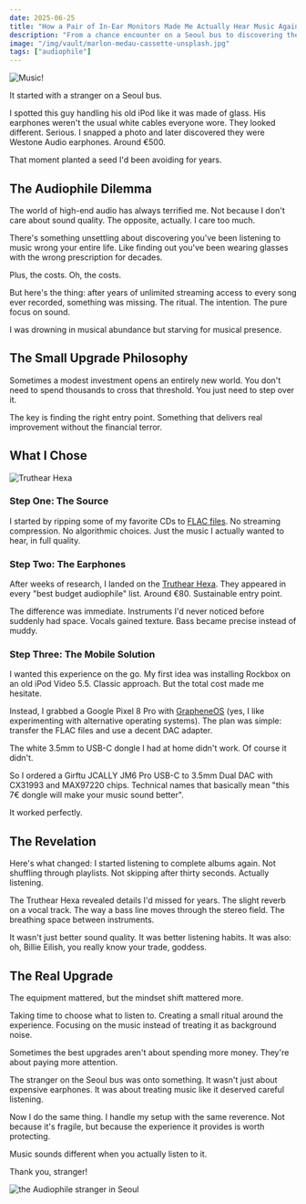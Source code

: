 ```yaml
---
date: 2025-06-25
title: "How a Pair of In-Ear Monitors Made Me Actually Hear Music Again"
description: "From a chance encounter on a Seoul bus to discovering the transformative power of proper audio gear - without breaking the bank."
image: "/img/vault/marlon-medau-cassette-unsplash.jpg"
tags: ["audiophile"]
---
```


![Music!](/img/vault/marlon-medau-cassette-unsplash.jpg)

It started with a stranger on a Seoul bus.

I spotted this guy handling his old iPod like it was made of glass. His earphones weren't the usual white cables everyone wore. They looked different. Serious. I snapped a photo and later discovered they were Westone Audio earphones. Around €500.

That moment planted a seed I'd been avoiding for years.

## The Audiophile Dilemma

The world of high-end audio has always terrified me. Not because I don't care about sound quality. The opposite, actually. I care too much. 

There's something unsettling about discovering you've been listening to music wrong your entire life. Like finding out you've been wearing glasses with the wrong prescription for decades.

Plus, the costs. Oh, the costs.

But here's the thing: after years of unlimited streaming access to every song ever recorded, something was missing. The ritual. The intention. The pure focus on sound.

I was drowning in musical abundance but starving for musical presence.

## The Small Upgrade Philosophy

Sometimes a modest investment opens an entirely new world. You don't need to spend thousands to cross that threshold. You just need to step over it.

The key is finding the right entry point. Something that delivers real improvement without the financial terror.

## What I Chose

![Truthear Hexa](https://cdn.prod.website-files.com/63bcdfa5158ffcd72a7a8d8e/66457c4b5a6bdb3c3a1a23e5_800x800_0014_14.jpg)

### Step One: The Source
I started by ripping some of my favorite CDs to [FLAC files](https://en.wikipedia.org/wiki/FLAC). No streaming compression. No algorithmic choices. Just the music I actually wanted to hear, in full quality.

### Step Two: The Earphones
After weeks of research, I landed on the [Truthear Hexa](https://truthear.com/products/hexa). They appeared in every "best budget audiophile" list. Around €80. Sustainable entry point.

The difference was immediate. Instruments I'd never noticed before suddenly had space. Vocals gained texture. Bass became precise instead of muddy.

### Step Three: The Mobile Solution
I wanted this experience on the go. My first idea was installing Rockbox on an old iPod Video 5.5. Classic approach. But the total cost made me hesitate.

Instead, I grabbed a Google Pixel 8 Pro with [GrapheneOS](https://grapheneos.org) (yes, I like experimenting with alternative operating systems). The plan was simple: transfer the FLAC files and use a decent DAC adapter.

The white 3.5mm to USB-C dongle I had at home didn't work. Of course it didn't.

So I ordered a Girftu JCALLY JM6 Pro USB-C to 3.5mm Dual DAC with CX31993 and MAX97220 chips. Technical names that basically mean "this 7€ dongle will make your music sound better".

It worked perfectly.

## The Revelation

Here's what changed: I started listening to complete albums again. Not shuffling through playlists. Not skipping after thirty seconds. Actually listening.

The Truthear Hexa revealed details I'd missed for years. The slight reverb on a vocal track. The way a bass line moves through the stereo field. The breathing space between instruments.

It wasn't just better sound quality. It was better listening habits. It was also: oh, Billie Eilish, you really know your trade, goddess. 


## The Real Upgrade

The equipment mattered, but the mindset shift mattered more. 

Taking time to choose what to listen to. Creating a small ritual around the experience. Focusing on the music instead of treating it as background noise.

Sometimes the best upgrades aren't about spending more money. They're about paying more attention.

The stranger on the Seoul bus was onto something. It wasn't just about expensive earphones. It was about treating music like it deserved careful listening.

Now I do the same thing. I handle my setup with the same reverence. Not because it's fragile, but because the experience it provides is worth protecting.

Music sounds different when you actually listen to it.

Thank you, stranger!

![the Audiophile stranger in Seoul](/img/vault/stranger.jpg)